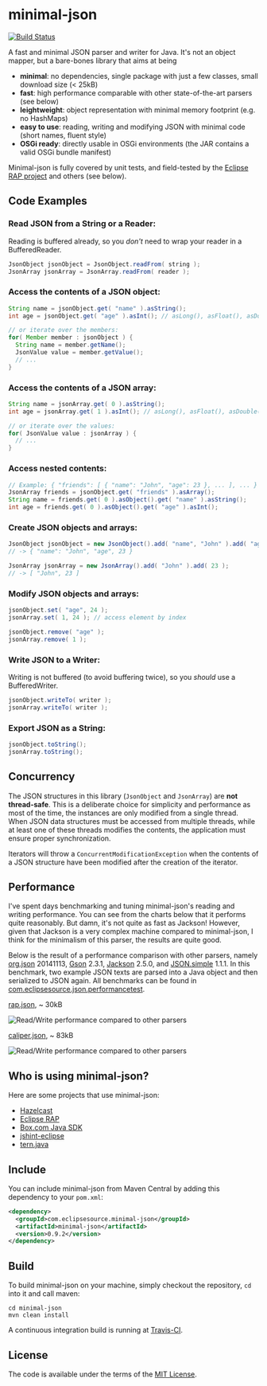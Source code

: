 minimal-json
============

[![Build Status](https://travis-ci.org/ralfstx/minimal-json.png?branch=master)](https://travis-ci.org/ralfstx/minimal-json)

A fast and minimal JSON parser and writer for Java.
It's not an object mapper, but a bare-bones library that aims at being

* **minimal**: no dependencies, single package with just a few classes, small download size (< 25kB)
* **fast**: high performance comparable with other state-of-the-art parsers (see below)
* **leightweight**: object representation with minimal memory footprint (e.g. no HashMaps)
* **easy to use**: reading, writing and modifying JSON with minimal code (short names, fluent style)
* **OSGi ready**: directly usable in OSGi environments (the JAR contains a valid OSGi bundle manifest)

Minimal-json is fully covered by unit tests, and field-tested by the [Eclipse RAP project](http://eclipse.org/rap) and others (see below).

Code Examples
-------------

### Read JSON from a String or a Reader:

Reading is buffered already, so you *don't* need to wrap your reader in a BufferedReader.

```java
JsonObject jsonObject = JsonObject.readFrom( string );
JsonArray jsonArray = JsonArray.readFrom( reader );
```

### Access the contents of a JSON object:

```java
String name = jsonObject.get( "name" ).asString();
int age = jsonObject.get( "age" ).asInt(); // asLong(), asFloat(), asDouble(), ...

// or iterate over the members:
for( Member member : jsonObject ) {
  String name = member.getName();
  JsonValue value = member.getValue();
  // ...
}
```

### Access the contents of a JSON array:

```java
String name = jsonArray.get( 0 ).asString();
int age = jsonArray.get( 1 ).asInt(); // asLong(), asFloat(), asDouble(), ...

// or iterate over the values:
for( JsonValue value : jsonArray ) {
  // ...
}
```

### Access nested contents:

```java
// Example: { "friends": [ { "name": "John", "age": 23 }, ... ], ... }
JsonArray friends = jsonObject.get( "friends" ).asArray();
String name = friends.get( 0 ).asObject().get( "name" ).asString();
int age = friends.get( 0 ).asObject().get( "age" ).asInt();
```

### Create JSON objects and arrays:

```java
JsonObject jsonObject = new JsonObject().add( "name", "John" ).add( "age", 23 );
// -> { "name": "John", "age", 23 }

JsonArray jsonArray = new JsonArray().add( "John" ).add( 23 );
// -> [ "John", 23 ]
```

### Modify JSON objects and arrays:

```java
jsonObject.set( "age", 24 );
jsonArray.set( 1, 24 ); // access element by index

jsonObject.remove( "age" );
jsonArray.remove( 1 );
```

### Write JSON to a Writer:

Writing is not buffered (to avoid buffering twice), so you *should* use a BufferedWriter.

```java
jsonObject.writeTo( writer );
jsonArray.writeTo( writer );
```

### Export JSON as a String:

```java
jsonObject.toString();
jsonArray.toString();
```

Concurrency
-----------

The JSON structures in this library (`JsonObject` and `JsonArray`) are **not thread-safe**.
This is a deliberate choice for simplicity and performance as most of the time, the instances are only modified from a single thread.
When JSON data structures must be accessed from multiple threads, while at least one of these threads modifies the contents, the application must ensure proper synchronization.

Iterators will throw a `ConcurrentModificationException` when the contents of
a JSON structure have been modified after the creation of the iterator.

Performance
-----------

I've spent days benchmarking and tuning minimal-json's reading and writing performance. You can see from the charts below that it performs quite reasonably. But damn, it's not quite as fast as Jackson! However, given that Jackson is a very complex machine compared to minimal-json, I think for the minimalism of this parser, the results are quite good.

Below is the result of a performance comparison with other parsers, namely
[org.json](http://www.json.org/java/index.html) 20141113,
[Gson](http://code.google.com/p/google-gson/) 2.3.1,
[Jackson](http://wiki.fasterxml.com/JacksonHome) 2.5.0, and
[JSON.simple](https://code.google.com/p/json-simple/) 1.1.1.
In this benchmark, two example JSON texts are parsed into a Java object and then serialized to JSON again.
All benchmarks can be found in [com.eclipsesource.json.performancetest](https://github.com/ralfstx/minimal-json/tree/master/com.eclipsesource.json.performancetest).

[rap.json](https://github.com/ralfstx/minimal-json/blob/master/com.eclipsesource.json.performancetest/src/main/resources/input/rap.json), ~ 30kB

![Read/Write performance compared to other parsers](https://raw.github.com/ralfstx/minimal-json/master/com.eclipsesource.json.performancetest/performance-rap.png "Read/Write performance compared to other parsers")

[caliper.json](https://github.com/ralfstx/minimal-json/blob/master/com.eclipsesource.json.performancetest/src/main/resources/input/caliper.json), ~ 83kB

![Read/Write performance compared to other parsers](https://raw.github.com/ralfstx/minimal-json/master/com.eclipsesource.json.performancetest/performance-caliper.png "Read/Write performance compared to other parsers")

Who is using minimal-json?
--------------------------

Here are some projects that use minimal-json:

* [Hazelcast](http://hazelcast.org/)
* [Eclipse RAP](http://eclipse.org/rap)
* [Box.com Java SDK](http://opensource.box.com/box-java-sdk/)
* [jshint-eclipse](https://github.com/eclipsesource/jshint-eclipse)
* [tern.java](https://github.com/angelozerr/tern.java)

Include
-------

You can include minimal-json from Maven Central by adding this dependency to your `pom.xml`:

```xml
<dependency>
  <groupId>com.eclipsesource.minimal-json</groupId>
  <artifactId>minimal-json</artifactId>
  <version>0.9.2</version>
</dependency>
```

Build
-----

To build minimal-json on your machine, simply checkout the repository, `cd` into it and call maven:
```
cd minimal-json
mvn clean install
```
A continuous integration build is running at [Travis-CI](https://travis-ci.org/ralfstx/minimal-json).

License
-------

The code is available under the terms of the [MIT License](http://opensource.org/licenses/MIT).
